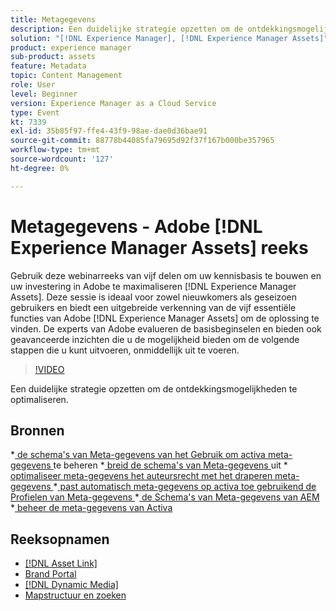 ```yaml
---
title: Metagegevens
description: Een duidelijke strategie opzetten om de ontdekkingsmogelijkheden te optimaliseren
solution: "[!DNL Experience Manager], [!DNL Experience Manager Assets]"
product: experience manager
sub-product: assets
feature: Metadata
topic: Content Management
role: User
level: Beginner
version: Experience Manager as a Cloud Service
type: Event
kt: 7339
exl-id: 35b85f97-ffe4-43f9-98ae-dae0d36bae91
source-git-commit: 88778b44085fa79695d92f37f167b000be357965
workflow-type: tm+mt
source-wordcount: '127'
ht-degree: 0%

---
```


# Metagegevens - Adobe [!DNL Experience Manager Assets] reeks

Gebruik deze webinarreeks van vijf delen om uw kennisbasis te bouwen en uw investering in Adobe te maximaliseren [!DNL Experience Manager Assets]. Deze sessie is ideaal voor zowel nieuwkomers als geseizoen gebruikers en biedt een uitgebreide verkenning van de vijf essentiële functies van Adobe [!DNL Experience Manager Assets] om de oplossing te vinden. De experts van Adobe evalueren de basisbeginselen en bieden ook geavanceerde inzichten die u de mogelijkheid bieden om de volgende stappen die u kunt uitvoeren, onmiddellijk uit te voeren.

>[!VIDEO](https://video.tv.adobe.com/v/332134/?quality=12&learn=on&hidetitle=true)

Een duidelijke strategie opzetten om de ontdekkingsmogelijkheden te optimaliseren.

## Bronnen

*[ de schema&#39;s van Meta-gegevens van het Gebruik om activa meta-gegevens ](https://experienceleague.adobe.com/en/docs/experience-manager-learn/assets/authoring/metadata) te beheren
*[ breid de schema&#39;s van Meta-gegevens ](https://experienceleague.adobe.com/en/docs/experience-manager-learn/assets/configuring/metadata-schemas) uit
*[ optimaliseer meta-gegevens het auteursrecht met het draperen meta-gegevens ](https://experienceleague.adobe.com/en/docs/experience-manager-learn/assets/metadata/cascade-metadata-feature-video-use)
*[ past automatisch meta-gegevens op activa toe gebruikend de Profielen van Meta-gegevens ](https://experienceleague.adobe.com/en/docs/experience-manager-learn/assets/configuring/metadata-profiles)
*[ de Schema&#39;s van Meta-gegevens van AEM ](https://experienceleague.adobe.com/en/docs/experience-manager-65/content/assets/administer/metadata-schemas#administer)
*[ beheer de meta-gegevens van Activa ](https://experienceleague.adobe.com/en/docs/experience-manager-65/content/assets/using/metadata#RegisteringacustomnamespacewithinAEM)

## Reeksopnamen

* [[!DNL Asset Link]](asset-link.md)
* [Brand Portal](brand-portal.md)
* [[!DNL Dynamic Media]](dynamic-media.md)
* [Mapstructuur en zoeken](folder-structure-search.md)
